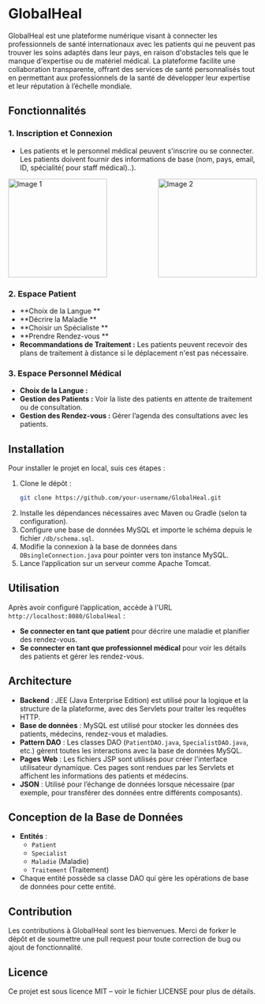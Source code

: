 # **GlobalHeal**

GlobalHeal est une plateforme numérique visant à connecter les professionnels de santé internationaux avec les patients qui ne peuvent pas trouver les soins adaptés dans leur pays, en raison d'obstacles tels que le manque d'expertise ou de matériel médical. La plateforme facilite une collaboration transparente, offrant des services de santé personnalisés tout en permettant aux professionnels de la santé de développer leur expertise et leur réputation à l’échelle mondiale.

## **Fonctionnalités**

### **1. Inscription et Connexion**
- Les patients et le personnel médical peuvent s'inscrire ou se connecter. Les patients doivent fournir des informations de base (nom, pays, email, ID, spécialité( pour staff médical)..).

<div style="display: flex; justify-content: space-between;">
  <img src="https://github.com/user-attachments/assets/e9d7c952-a3fd-4b6c-8fd8-025224d6871d" alt="Image 1" style="height: 200px; object-fit: contain;"/>
  <img src="https://github.com/user-attachments/assets/d50bc990-f2bc-4095-8c7c-ae29b8f98d76" alt="Image 2" style="height: 200px; object-fit: contain;"/>
</div>


### **2. Espace Patient** 

- **Choix de la Langue ** 
- **Décrire la Maladie ** 
- **Choisir un Spécialiste ** 
- **Prendre Rendez-vous ** 
- **Recommandations de Traitement :** Les patients peuvent recevoir des plans de traitement à distance si le déplacement n'est pas nécessaire.

### **3. Espace Personnel Médical**
- **Choix de la Langue :** 
- **Gestion des Patients :** Voir la liste des patients en attente de traitement ou de consultation.
- **Gestion des Rendez-vous :** Gérer l’agenda des consultations avec les patients.

## **Installation**

Pour installer le projet en local, suis ces étapes :

1. Clone le dépôt :
    ```bash
    git clone https://github.com/your-username/GlobalHeal.git
    ```
2. Installe les dépendances nécessaires avec Maven ou Gradle (selon ta configuration).
3. Configure une base de données MySQL et importe le schéma depuis le fichier `/db/schema.sql`.
4. Modifie la connexion à la base de données dans `DBsingleConnection.java` pour pointer vers ton instance MySQL.
5. Lance l’application sur un serveur comme Apache Tomcat.

## **Utilisation**

Après avoir configuré l’application, accède à l'URL `http://localhost:8080/GlobalHeal` :

- **Se connecter en tant que patient** pour décrire une maladie et planifier des rendez-vous.
- **Se connecter en tant que professionnel médical** pour voir les détails des patients et gérer les rendez-vous.

## **Architecture**

- **Backend** : JEE (Java Enterprise Edition) est utilisé pour la logique et la structure de la plateforme, avec des Servlets pour traiter les requêtes HTTP.
- **Base de données** : MySQL est utilisé pour stocker les données des patients, médecins, rendez-vous et maladies.
- **Pattern DAO** : Les classes DAO (`PatientDAO.java`, `SpecialistDAO.java`, etc.) gèrent toutes les interactions avec la base de données MySQL.
- **Pages Web** : Les fichiers JSP sont utilisés pour créer l'interface utilisateur dynamique. Ces pages sont rendues par les Servlets et affichent les informations des patients et médecins.
- **JSON** : Utilisé pour l’échange de données lorsque nécessaire (par exemple, pour transférer des données entre différents composants).

## **Conception de la Base de Données**

- **Entités** : 
  - `Patient`
  - `Specialist`
  - `Maladie` (Maladie)
  - `Traitement` (Traitement)
- Chaque entité possède sa classe DAO qui gère les opérations de base de données pour cette entité.

## **Contribution**

Les contributions à GlobalHeal sont les bienvenues. Merci de forker le dépôt et de soumettre une pull request pour toute correction de bug ou ajout de fonctionnalité.

## **Licence**

Ce projet est sous licence MIT – voir le fichier LICENSE pour plus de détails.

